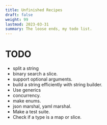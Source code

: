 ```yaml
---
title: Unfinished Recipes
draft: false
weight: 99
lastmod: 2023-03-31
summary: The loose ends, my todo list.
---
```


# TODO

* split a string
* binary search a slice.
* support optional arguments.
* build a string efficiently with string builder.
* Use generics
* concurrency.
* make enums.
* json marshal, yaml marshal.
* Make a test suite.
* Check if a type is a map or slice.